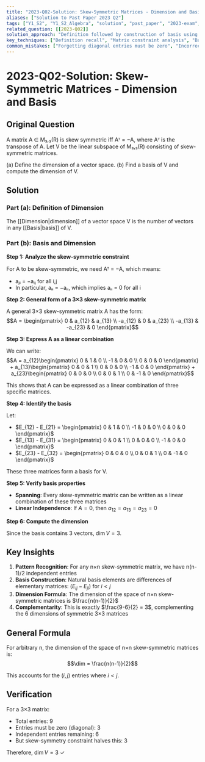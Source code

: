 ```yaml
---
title: "2023-Q02-Solution: Skew-Symmetric Matrices - Dimension and Basis"
aliases: ["Solution to Past Paper 2023 Q2"]
tags: ["Y1_S2", "Y1_S2_Algebra", "solution", "past_paper", "2023-exam", "section-a", "q2", "skew_symmetric", "basis", "dimension"]
related_question: [[2023-Q02]]
solution_approach: "Definition followed by construction of basis using constraints"
key_techniques: ["Definition recall", "Matrix constraint analysis", "Basis construction", "Dimension counting"]
common_mistakes: ["Forgetting diagonal entries must be zero", "Incorrectly counting independent entries"]
---
```


# 2023-Q02-Solution: Skew-Symmetric Matrices - Dimension and Basis

## Original Question
A matrix A ∈ M₃,₃(R) is skew symmetric iff Aᵀ = −A, where Aᵀ is the transpose of A.
Let V be the linear subspace of M₃,₃(R) consisting of skew-symmetric matrices.

(a) Define the dimension of a vector space.
(b) Find a basis of V and compute the dimension of V.

## Solution

### Part (a): Definition of Dimension
The [[Dimension|dimension]] of a vector space V is the number of vectors in any [[Basis|basis]] of V.

### Part (b): Basis and Dimension

**Step 1: Analyze the skew-symmetric constraint**

For A to be skew-symmetric, we need Aᵀ = −A, which means:
- aⱼᵢ = −aᵢⱼ for all i,j
- In particular, aᵢᵢ = −aᵢᵢ, which implies aᵢᵢ = 0 for all i

**Step 2: General form of a 3×3 skew-symmetric matrix**

A general 3×3 skew-symmetric matrix A has the form:
$$A = \begin{pmatrix} 
0 & a_{12} & a_{13} \\
-a_{12} & 0 & a_{23} \\
-a_{13} & -a_{23} & 0
\end{pmatrix}$$

**Step 3: Express A as a linear combination**

We can write:
$$A = a_{12}\begin{pmatrix} 
0 & 1 & 0 \\
-1 & 0 & 0 \\
0 & 0 & 0
\end{pmatrix} + a_{13}\begin{pmatrix} 
0 & 0 & 1 \\
0 & 0 & 0 \\
-1 & 0 & 0
\end{pmatrix} + a_{23}\begin{pmatrix} 
0 & 0 & 0 \\
0 & 0 & 1 \\
0 & -1 & 0
\end{pmatrix}$$

This shows that A can be expressed as a linear combination of three specific matrices.

**Step 4: Identify the basis**

Let:
- $E_{12} - E_{21} = \begin{pmatrix} 0 & 1 & 0 \\ -1 & 0 & 0 \\ 0 & 0 & 0 \end{pmatrix}$
- $E_{13} - E_{31} = \begin{pmatrix} 0 & 0 & 1 \\ 0 & 0 & 0 \\ -1 & 0 & 0 \end{pmatrix}$
- $E_{23} - E_{32} = \begin{pmatrix} 0 & 0 & 0 \\ 0 & 0 & 1 \\ 0 & -1 & 0 \end{pmatrix}$

These three matrices form a basis for V.

**Step 5: Verify basis properties**

- **Spanning**: Every skew-symmetric matrix can be written as a linear combination of these three matrices
- **Linear Independence**: If $A = 0$, then $a_{12} = a_{13} = a_{23} = 0$

**Step 6: Compute the dimension**

Since the basis contains 3 vectors, $\dim V = 3$.

## Key Insights

1. **Pattern Recognition**: For any n×n skew-symmetric matrix, we have n(n-1)/2 independent entries
2. **Basis Construction**: Natural basis elements are differences of elementary matrices: $(E_{ij} - E_{ji})$ for $i < j$
3. **Dimension Formula**: The dimension of the space of n×n skew-symmetric matrices is $\frac{n(n-1)}{2}$
4. **Complementarity**: This is exactly $\frac{9-6}{2} = 3$, complementing the 6 dimensions of symmetric 3×3 matrices

## General Formula

For arbitrary n, the dimension of the space of n×n skew-symmetric matrices is:
$$\dim = \frac{n(n-1)}{2}$$

This accounts for the $(i,j)$ entries where $i < j$.

## Verification

For a 3×3 matrix:
- Total entries: 9
- Entries must be zero (diagonal): 3
- Independent entries remaining: 6
- But skew-symmetry constraint halves this: 3

Therefore, $\dim V = 3$ ✓
